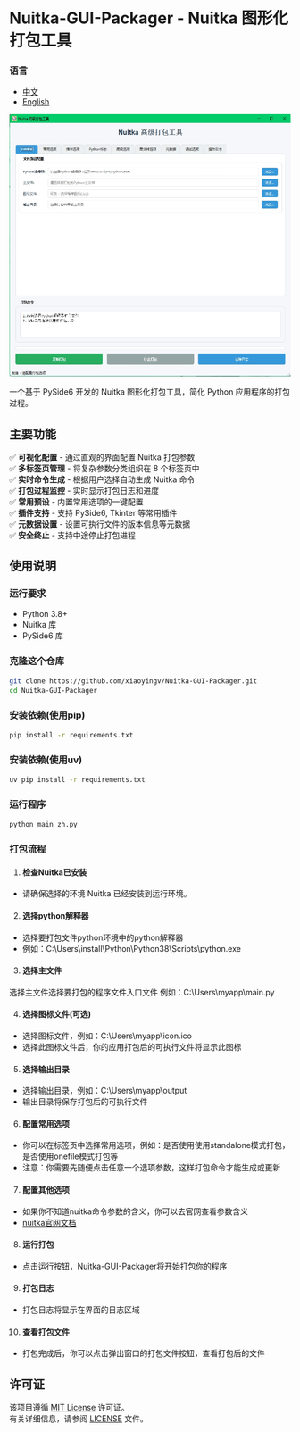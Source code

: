 # Nuitka-GUI-Packager - Nuitka 图形化打包工具

### 语言
* [中文](READMI_ZH.md)
* [English](READMI.md)

![界面截图](docs/images/screenshot_zh.png)

一个基于 PySide6 开发的 Nuitka 图形化打包工具，简化 Python 应用程序的打包过程。

## 主要功能

✅ **可视化配置** - 通过直观的界面配置 Nuitka 打包参数  
✅ **多标签页管理** - 将复杂参数分类组织在 8 个标签页中  
✅ **实时命令生成** - 根据用户选择自动生成 Nuitka 命令  
✅ **打包过程监控** - 实时显示打包日志和进度  
✅ **常用预设** - 内置常用选项的一键配置  
✅ **插件支持** - 支持 PySide6, Tkinter 等常用插件  
✅ **元数据设置** - 设置可执行文件的版本信息等元数据  
✅ **安全终止** - 支持中途停止打包进程  

## 使用说明

### 运行要求
- Python 3.8+
- Nuitka 库
- PySide6 库
### 克隆这个仓库
```bash
git clone https://github.com/xiaoyingv/Nuitka-GUI-Packager.git
cd Nuitka-GUI-Packager
```

### 安装依赖(使用pip)
```bash
pip install -r requirements.txt
 ```
### 安装依赖(使用uv)
```bash
uv pip install -r requirements.txt
```
### 运行程序
```bash
python main_zh.py
```
### 打包流程

1. #### 检查Nuitka已安装
* 请确保选择的环境 Nuitka 已经安装到运行环境。

2. #### 选择python解释器
* 选择要打包文件python环境中的python解释器
* 例如：C:\Users\install\Python\Python38\Scripts\python.exe

3. #### 选择主文件
选择主文件选择要打包的程序文件入口文件 例如：C:\Users\myapp\main.py

4. #### 选择图标文件(可选)
* 选择图标文件，例如：C:\Users\myapp\icon.ico
* 选择此图标文件后，你的应用打包后的可执行文件将显示此图标

5. #### 选择输出目录
* 选择输出目录，例如：C:\Users\myapp\output
* 输出目录将保存打包后的可执行文件

6. #### 配置常用选项
* 你可以在标签页中选择常用选项，例如：是否使用使用standalone模式打包，是否使用onefile模式打包等
* 注意：你需要先随便点击任意一个选项参数，这样打包命令才能生成或更新

7. #### 配置其他选项
* 如果你不知道nuitka命令参数的含义，你可以去官网查看参数含义
* [nuitka官网文档](https://nuitka.net/user-documentation/)

8. #### 运行打包
* 点击运行按钮，Nuitka-GUI-Packager将开始打包你的程序

9. #### 打包日志
* 打包日志将显示在界面的日志区域

10. #### 查看打包文件
* 打包完成后，你可以点击弹出窗口的打包文件按钮，查看打包后的文件


## 许可证

该项目遵循 [MIT License](https://opensource.org/licenses/MIT) 许可证。  
有关详细信息，请参阅 [LICENSE](LICENSE) 文件。
